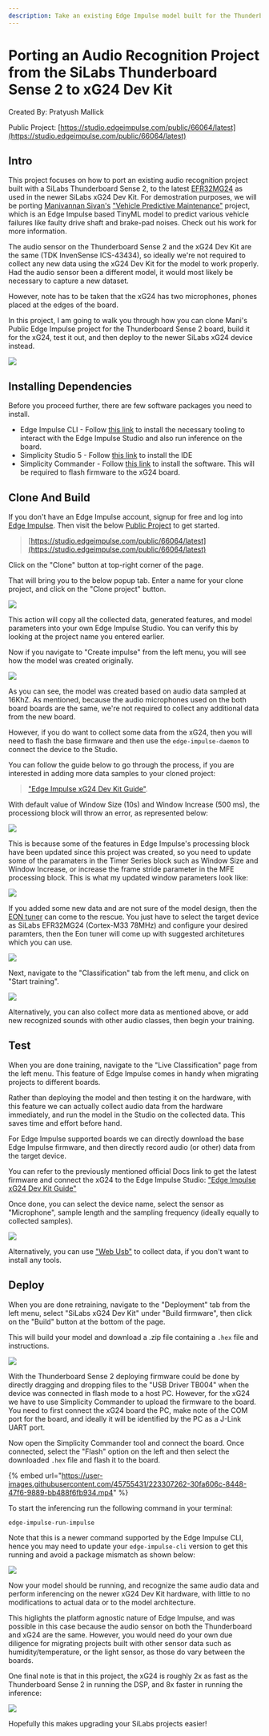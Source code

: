 ```yaml
---
description: Take an existing Edge Impulse model built for the Thunderboard Sense 2, and prepare it for use on the SiLabs xG24 board.
---
```


# Porting an Audio Recognition Project from the SiLabs Thunderboard Sense 2 to xG24 Dev Kit

Created By:
Pratyush Mallick 

Public Project:
[https://studio.edgeimpulse.com/public/66064/latest](https://studio.edgeimpulse.com/public/66064/latest)

## Intro

This project focuses on how to port an existing audio recognition project built with a SiLabs Thunderboard Sense 2, to the latest [EFR32MG24](https://www.silabs.com/wireless/zigbee/efr32mg24-series-2-socs) as used in the newer SiLabs xG24 Dev Kit. For demostration purposes, we will be porting [Manivannan Sivan's](https://www.hackster.io/manivannan) ["Vehicle Predictive Maintenance"](https://www.hackster.io/manivannan/vehicle-predictive-maintenance-cf2ee3) project, which is an Edge Impulse based TinyML model to predict various vehicle failures like faulty drive shaft and brake-pad noises. Check out his work for more information.

The audio sensor on the Thunderboard Sense 2 and the xG24 Dev Kit are the same (TDK InvenSense ICS-43434), so ideally we're not required to collect any new data using the xG24 Dev Kit for the model to work properly.  Had the audio sensor been a different model, it would most likely be necessary to capture a new dataset.

However, note has to be taken that the xG24 has two microphones, phones placed at the edges of the board. 

In this project, I am going to walk you through how you can clone Mani's Public Edge Impulse project for the Thunderboard Sense 2 board, build it for the xG24, test it out, and then deploy to the newer SiLabs xG24 device instead.

![](.gitbook/assets/audio-recognition-on-silabs-xg24/silabs_migrate.jpg)

## Installing Dependencies

Before you proceed further, there are few software packages you need to install.

- Edge Impulse CLI - Follow [this link](https://docs.edgeimpulse.com/docs/edge-impulse-cli/cli-installation) to install the necessary tooling to interact with the Edge Impulse Studio and also run inference on the board. 
- Simplicity Studio 5 - Follow [this link](https://www.silabs.com/developers/simplicity-studio) to install the IDE
- Simplicity Commander - Follow [this link](https://community.silabs.com/s/article/simplicity-commander?language=en_US) to install the software. This will be required to flash firmware to the xG24 board.

## Clone And Build

If you don't have an Edge Impulse account, signup for free and log into [Edge Impulse](https://studio.edgeimpulse.com/).  Then visit the below [Public Project](https://docs.edgeimpulse.com/docs/edge-impulse-studio/dashboard#1.-showcasing-your-public-projects-with-markdown-readmes) to get started.

> [https://studio.edgeimpulse.com/public/66064/latest](https://studio.edgeimpulse.com/public/66064/latest)

Click on the "Clone" button at top-right corner of the page.

That will bring you to the below popup tab. Enter a name for your clone project, and click on the "Clone project" button.

![](.gitbook/assets/audio-recognition-on-silabs-xg24/clonning_project.jpg)

This action will copy all the collected data, generated features, and model parameters into your own Edge Impulse Studio. You can verify this by looking at the project name you entered earlier.
 
Now if you navigate to "Create impulse" from the left menu, you will see how the model was created originally.

![](.gitbook/assets/audio-recognition-on-silabs-xg24/edge_impulse_design.png)

As you can see, the model was created based on audio data sampled at 16KhZ. As mentioned, because the audio microphones used on the both board boards are the same, we're not required to collect any additional data from the new board. 

However, if you do want to collect some data from the xG24, then you will need to flash the base firmware and then use the `edge-impulse-daemon` to connect the device to the Studio. 

You can follow the guide below to go through the process, if you are interested in adding more data samples to your cloned project:
 
> ["Edge Impulse xG24 Dev Kit Guide"](https://docs.edgeimpulse.com/docs/development-platforms/officially-supported-mcu-targets/silabs-xg24-devkit).

With default value of Window Size (10s) and Window Increase (500 ms), the processiong block will throw an error, as represented below:

![](.gitbook/assets/audio-recognition-on-silabs-xg24/frame_stride_error.jpg)

This is because some of the features in Edge Impulse's processing block have been updated since this project was created, so you need to update some of the paramaters in the Timer Series block such as Window Size and Window Increase,
or increase the frame stride parameter in the MFE processing block. This is what my updated window parameters look like:

![](.gitbook/assets/audio-recognition-on-silabs-xg24/window_increase_updated.jpg)

If you added some new data and are not sure of the model design, then the [EON tuner](https://docs.edgeimpulse.com/docs/edge-impulse-studio/eon-tuner) can come to the rescue. You just have to select the target device as SiLabs EFR32MG24 (Cortex-M33 78MHz) and configure your desired paramters, then the Eon tuner will come up with suggested architetures which you can use.

![](.gitbook/assets/audio-recognition-on-silabs-xg24/EON_tuner.jpg)

Next, navigate to the "Classification" tab from the left menu, and click on "Start training". 

![](.gitbook/assets/audio-recognition-on-silabs-xg24/Training.jpg)

Alternatively, you can also collect more data as mentioned above, or add new recognized sounds with other audio classes, then begin your training.

## Test

When you are done training, navigate to the "Live Classification" page from the left menu. This feature of Edge Impulse comes in handy when migrating projects to different boards.

Rather than deploying the model and then testing it on the hardware, with this feature we can actually collect audio data from the hardware immediately, and run the model in the Studio on the collected data.  This saves time and effort before hand. 

For Edge Impulse supported boards we can directly download the base Edge Impulse firmware, and then directly record audio (or other) data from the target device.

You can refer to the previously mentioned official Docs link to get the latest firmware and connect the xG24 to the Edge Impulse Studio: ["Edge Impulse xG24 Dev Kit Guide"](https://docs.edgeimpulse.com/docs/development-platforms/officially-supported-mcu-targets/silabs-xg24-devkit)

Once done, you can select the device name, select the sensor as "Microphone", sample length and the sampling frequency (ideally equally to collected samples).

![](.gitbook/assets/audio-recognition-on-silabs-xg24/Live_Classification.jpg)

Alternatively, you can use ["Web Usb"](https://www.edgeimpulse.com/blog/collect-sensor-data-straight-from-your-web-browser) to collect data, if you don't want to install any tools.

## Deploy

When you are done retraining, navigate to the "Deployment" tab from the left menu, select "SiLabs xG24 Dev Kit" under "Build firmware", then click on the "Build" button at the bottom of the page. 

This will build your model and download a .zip file containing a `.hex` file and instructions.

![](.gitbook/assets/audio-recognition-on-silabs-xg24/deploy.jpg)

With the Thunderboard Sense 2 deploying firmware could be done by directly dragging and dropping files to the "USB Driver TB004" when the device was connected in flash mode to a host PC. However, for the xG24 we have to use Simplicity Commander to upload the firmware to the board. You need to first connect the xG24 board the PC, make note of the COM port for the board, and ideally it will be identified by the PC as a J-Link UART port.

Now open the Simplicity Commander tool and connect the board. Once connected, select the "Flash" option on the left and then select the downloaded `.hex` file and flash it to the board.

{% embed url="https://user-images.githubusercontent.com/45755431/223307262-30fa606c-8448-47f6-9889-bb488f6fb934.mp4" %}

To start the inferencing run the following command in your terminal:

```
edge-impulse-run-impulse
```

Note that this is a newer command supported by the Edge Impulse CLI, hence you may need to update your `edge-impulse-cli` version to get this running and avoid a package mismatch as shown below:

![](.gitbook/assets/audio-recognition-on-silabs-xg24/update_npm_to_connect_to_edge_impulse.jpg)

Now your model should be running, and recognize the same audio data and perform inferencing on the newer xG24 Dev Kit hardware, with little to no modifications to actual data or to the model architecture.

This higlights the platform agnostic nature of Edge Impulse, and was possible in this case because the audio sensor on both the Thunderboard and xG24 are the same. However, you would need do your own due diligence for migrating projects built with other sensor data such as humidity/temperature, or the light sensor, as those do vary between the boards.

One final note is that in this project, the xG24 is roughly 2x as fast as the Thunderboard Sense 2 in running the DSP,  and 8x faster in running the inference:

![](.gitbook/assets/audio-recognition-on-silabs-xg24/comparison.jpg)

Hopefully this makes upgrading your SiLabs projects easier!


